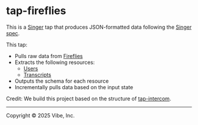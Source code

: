 # tap-fireflies

This is a [Singer](https://singer.io) tap that produces JSON-formatted data
following the [Singer
spec](https://github.com/singer-io/getting-started/blob/master/SPEC.md).

This tap:

- Pulls raw data from [Fireflies](https://docs.fireflies.ai/examples/overview)
- Extracts the following resources:
  - [Users](https://docs.fireflies.ai/graphql-api/query/users)
  - [Transcripts](https://docs.fireflies.ai/graphql-api/query/transcripts)
- Outputs the schema for each resource
- Incrementally pulls data based on the input state

Credit: We build this project based on the structure of [tap-intercom](https://github.com/singer-io/tap-intercom).

---

Copyright &copy; 2025 Vibe, Inc.
